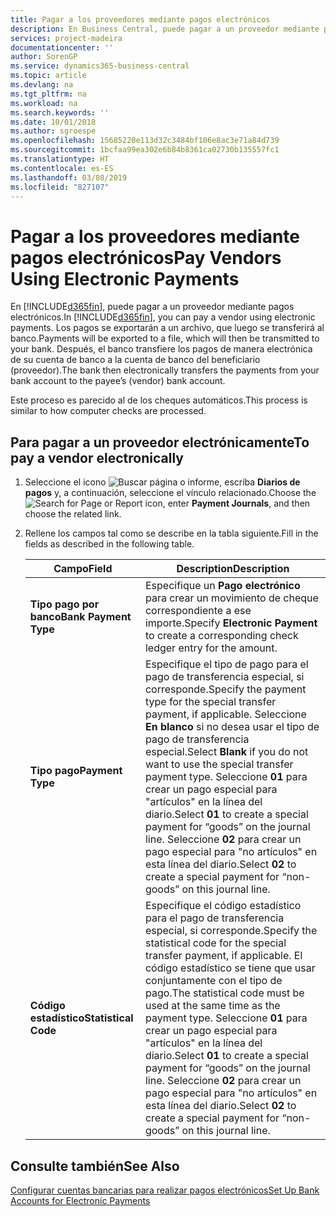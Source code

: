 ```yaml
---
title: Pagar a los proveedores mediante pagos electrónicos
description: En Business Central, puede pagar a un proveedor mediante pagos electrónicos. Los pagos se exportarán a un archivo, que luego se transferirá al banco. Después, el banco transfiere los pagos de manera electrónica de su cuenta de banco a la cuenta de banco del beneficiario (proveedor).
services: project-madeira
documentationcenter: ''
author: SorenGP
ms.service: dynamics365-business-central
ms.topic: article
ms.devlang: na
ms.tgt_pltfrm: na
ms.workload: na
ms.search.keywords: ''
ms.date: 10/01/2018
ms.author: sgroespe
ms.openlocfilehash: 15685220e113d32c3484bf106e8ac3e71a84d739
ms.sourcegitcommit: 1bcfaa99ea302e6b84b8361ca02730b135557fc1
ms.translationtype: HT
ms.contentlocale: es-ES
ms.lasthandoff: 03/08/2019
ms.locfileid: "827107"
---
```

# <a name="pay-vendors-using-electronic-payments"></a><span data-ttu-id="99c23-105">Pagar a los proveedores mediante pagos electrónicos</span><span class="sxs-lookup"><span data-stu-id="99c23-105">Pay Vendors Using Electronic Payments</span></span>
<span data-ttu-id="99c23-106">En [!INCLUDE[d365fin](../../includes/d365fin_md.md)], puede pagar a un proveedor mediante pagos electrónicos.</span><span class="sxs-lookup"><span data-stu-id="99c23-106">In [!INCLUDE[d365fin](../../includes/d365fin_md.md)], you can pay a vendor using electronic payments.</span></span> <span data-ttu-id="99c23-107">Los pagos se exportarán a un archivo, que luego se transferirá al banco.</span><span class="sxs-lookup"><span data-stu-id="99c23-107">Payments will be exported to a file, which will then be transmitted to your bank.</span></span> <span data-ttu-id="99c23-108">Después, el banco transfiere los pagos de manera electrónica de su cuenta de banco a la cuenta de banco del beneficiario (proveedor).</span><span class="sxs-lookup"><span data-stu-id="99c23-108">The bank then electronically transfers the payments from your bank account to the payee’s (vendor) bank account.</span></span>  

<span data-ttu-id="99c23-109">Este proceso es parecido al de los cheques automáticos.</span><span class="sxs-lookup"><span data-stu-id="99c23-109">This process is similar to how computer checks are processed.</span></span>  

## <a name="to-pay-a-vendor-electronically"></a><span data-ttu-id="99c23-110">Para pagar a un proveedor electrónicamente</span><span class="sxs-lookup"><span data-stu-id="99c23-110">To pay a vendor electronically</span></span>  

1. <span data-ttu-id="99c23-111">Seleccione el icono ![Buscar página o informe](../../media/ui-search/search_small.png "icono Buscar página o informe"), escriba **Diarios de pagos** y, a continuación, seleccione el vínculo relacionado.</span><span class="sxs-lookup"><span data-stu-id="99c23-111">Choose the ![Search for Page or Report](../../media/ui-search/search_small.png "Search for Page or Report icon") icon, enter **Payment Journals**, and then choose the related link.</span></span>  
2. <span data-ttu-id="99c23-112">Rellene los campos tal como se describe en la tabla siguiente.</span><span class="sxs-lookup"><span data-stu-id="99c23-112">Fill in the fields as described in the following table.</span></span>  

    |<span data-ttu-id="99c23-113">Campo</span><span class="sxs-lookup"><span data-stu-id="99c23-113">Field</span></span>|<span data-ttu-id="99c23-114">Description</span><span class="sxs-lookup"><span data-stu-id="99c23-114">Description</span></span>|  
    |---------------------------------|---------------------------------------|  
    |<span data-ttu-id="99c23-115">**Tipo pago por banco**</span><span class="sxs-lookup"><span data-stu-id="99c23-115">**Bank Payment Type**</span></span>|<span data-ttu-id="99c23-116">Especifique un **Pago electrónico** para crear un movimiento de cheque correspondiente a ese importe.</span><span class="sxs-lookup"><span data-stu-id="99c23-116">Specify **Electronic Payment** to create a corresponding check ledger entry for the amount.</span></span>|  
    |<span data-ttu-id="99c23-117">**Tipo pago**</span><span class="sxs-lookup"><span data-stu-id="99c23-117">**Payment Type**</span></span>|<span data-ttu-id="99c23-118">Especifique el tipo de pago para el pago de transferencia especial, si corresponde.</span><span class="sxs-lookup"><span data-stu-id="99c23-118">Specify the payment type for the special transfer payment, if applicable.</span></span> <span data-ttu-id="99c23-119">Seleccione **En blanco** si no desea usar el tipo de pago de transferencia especial.</span><span class="sxs-lookup"><span data-stu-id="99c23-119">Select **Blank** if you do not want to use the special transfer payment type.</span></span> <span data-ttu-id="99c23-120">Seleccione **01** para crear un pago especial para "artículos" en la línea del diario.</span><span class="sxs-lookup"><span data-stu-id="99c23-120">Select **01** to create a special payment for “goods” on the journal line.</span></span> <span data-ttu-id="99c23-121">Seleccione **02** para crear un pago especial para "no artículos" en esta línea del diario.</span><span class="sxs-lookup"><span data-stu-id="99c23-121">Select **02** to create a special payment for “non-goods” on this journal line.</span></span>|  
    |<span data-ttu-id="99c23-122">**Código estadístico**</span><span class="sxs-lookup"><span data-stu-id="99c23-122">**Statistical Code**</span></span>|<span data-ttu-id="99c23-123">Especifique el código estadístico para el pago de transferencia especial, si corresponde.</span><span class="sxs-lookup"><span data-stu-id="99c23-123">Specify the statistical code for the special transfer payment, if applicable.</span></span> <span data-ttu-id="99c23-124">El código estadístico se tiene que usar conjuntamente con el tipo de pago.</span><span class="sxs-lookup"><span data-stu-id="99c23-124">The statistical code must be used at the same time as the payment type.</span></span> <span data-ttu-id="99c23-125">Seleccione **01** para crear un pago especial para "artículos" en la línea del diario.</span><span class="sxs-lookup"><span data-stu-id="99c23-125">Select **01** to create a special payment for “goods” on the journal line.</span></span> <span data-ttu-id="99c23-126">Seleccione **02** para crear un pago especial para "no artículos" en esta línea del diario.</span><span class="sxs-lookup"><span data-stu-id="99c23-126">Select **02** to create a special payment for “non-goods” on this journal line.</span></span>|  

## <a name="see-also"></a><span data-ttu-id="99c23-127">Consulte también</span><span class="sxs-lookup"><span data-stu-id="99c23-127">See Also</span></span>  
[<span data-ttu-id="99c23-128">Configurar cuentas bancarias para realizar pagos electrónicos</span><span class="sxs-lookup"><span data-stu-id="99c23-128">Set Up Bank Accounts for Electronic Payments</span></span>](how-to-set-up-bank-accounts-for-electronic-payments.md)
